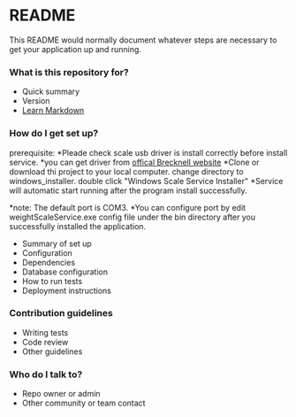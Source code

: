 # README #

This README would normally document whatever steps are necessary to get your application up and running.

### What is this repository for? ###

* Quick summary
* Version
* [Learn Markdown](https://bitbucket.org/tutorials/markdowndemo)

### How do I get set up? ###
 prerequisite: 
 *Pleade check scale usb driver is install correctly before install service. 
 *you can get driver from [offical Brecknell website](http://www.brecknellscales.com/support/downloads-support.html) 
 *Clone or download thi project to your local computer. change directory to windows_installer. double click "Windows Scale Service Installer" 
 *Service will automatic start running after the program install successfully.
 
 
 *note: The default port is COM3.
 *You can configure port by edit weightScaleService.exe config file under the bin directory after you successfully installed the application. 
* Summary of set up
* Configuration
* Dependencies
* Database configuration
* How to run tests
* Deployment instructions

### Contribution guidelines ###

* Writing tests
* Code review
* Other guidelines

### Who do I talk to? ###

* Repo owner or admin
* Other community or team contact